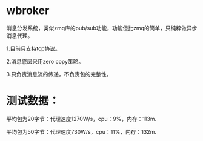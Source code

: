 # wbroker
消息分发系统，类似zmq库的pub/sub功能，功能但比zmq的简单，只纯粹做异步消息代理。


1.目前只支持tcp协议。

2.消息底层采用zero copy策略。

3.只负责消息流的传递，不负责包的完整性。

# 测试数据：

平均包为20字节：代理速度1270W/s，cpu：9%，内存：113m.

平均包为50字节：代理速度730W/s，cpu：11%，内存：132m.
